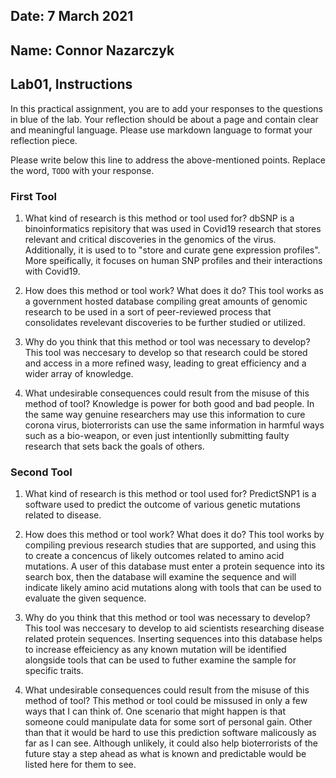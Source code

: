 ## Date: 7 March 2021

## Name: Connor Nazarczyk

## Lab01, Instructions

In this practical assignment, you are to add your responses to the questions in blue of the lab. Your reflection should be about a page and contain clear and meaningful language. Please use markdown language to format your reflection piece.

Please write below this line to address the above-mentioned points. Replace the word, `TODO` with your response.

### First Tool

 1. What kind of research is this method or tool used for?
 dbSNP is a binoinformatics repisitory that was used in Covid19 research that stores relevant and critical discoveries in the genomics of the virus. Additionally, it is used to to "store and curate gene expression profiles". More speifically, it focuses on human SNP profiles and their interactions with Covid19. 
 
 2. How does this method or tool work? What does it do?
This tool works as a government hosted database compiling great amounts of genomic research to be used in a sort of peer-reviewed process that consolidates revelevant discoveries to be further studied or utilized.

 3. Why do you think that this method or tool was necessary to develop?
 This tool was neccesary to develop so that research could be stored and access in a more refined wasy, leading to great efficiency and a wider array of knowledge.

 4. What undesirable consequences could result from the misuse of this method of tool? 
Knowledge is power for both good and bad people. In the same way genuine researchers may use this information to cure corona virus, bioterrorists can use the same information in harmful ways such as a bio-weapon, or even just intentionlly submitting faulty research that sets back the goals of others.


### Second Tool

 1. What kind of research is this method or tool used for?
PredictSNP1 is a software used to predict the outcome of various genetic mutations related to disease.

 2. How does this method or tool work? What does it do?
 This tool works by compiling previous research studies that are supported, and using this to create a concencus of likely outcomes related to amino acid mutations. A user of this database must enter a protein sequence into its search box, then the database will examine the sequence and will indicate likely amino acid mutations along with tools that can be used to evaluate the given sequence.

 3. Why do you think that this method or tool was necessary to develop?
 This tool was neccesary to develop to aid scientists researching disease related protein sequences. Inserting sequences into this database helps to increase effeiciency as any known mutation will be identified alongside tools that can be used to futher examine the sample for specific traits.

 4. What undesirable consequences could result from the misuse of this method of tool? 
 This method or tool could be missused in only a few ways that I can think of. One scenario that might happen is that someone could manipulate data for some sort of personal gain. Other than that it would be hard to use this prediction software malicously as far as I can see. Although unlikely, it could also help bioterrorists of the future stay a step ahead as what is known and predictable would be listed here for them to see.
